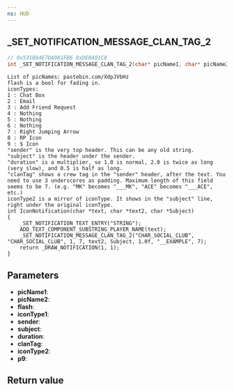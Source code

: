 ```yaml
---
ns: HUD
---
```

## _SET_NOTIFICATION_MESSAGE_CLAN_TAG_2

```c
// 0x531B84E7DA981FB6 0xDEB491C8
int _SET_NOTIFICATION_MESSAGE_CLAN_TAG_2(char* picName1, char* picName2, BOOL flash, int iconType1, char* sender, char* subject, float duration, char* clanTag, int iconType2, int p9);
```

```
List of picNames: pastebin.com/XdpJVbHz  
flash is a bool for fading in.  
iconTypes:  
1 : Chat Box  
2 : Email  
3 : Add Friend Request  
4 : Nothing  
5 : Nothing  
6 : Nothing  
7 : Right Jumping Arrow  
8 : RP Icon  
9 : $ Icon  
"sender" is the very top header. This can be any old string.  
"subject" is the header under the sender.  
"duration" is a multiplier, so 1.0 is normal, 2.0 is twice as long (very slow), and 0.5 is half as long.  
"clanTag" shows a crew tag in the "sender" header, after the text. You need to use 3 underscores as padding. Maximum length of this field seems to be 7. (e.g. "MK" becomes "___MK", "ACE" becomes "___ACE", etc.)  
iconType2 is a mirror of iconType. It shows in the "subject" line, right under the original iconType.  
int IconNotification(char *text, char *text2, char *Subject)  
{  
	_SET_NOTIFICATION_TEXT_ENTRY("STRING");  
	ADD_TEXT_COMPONENT_SUBSTRING_PLAYER_NAME(text);  
	_SET_NOTIFICATION_MESSAGE_CLAN_TAG_2("CHAR_SOCIAL_CLUB", "CHAR_SOCIAL_CLUB", 1, 7, text2, Subject, 1.0f, "__EXAMPLE", 7);  
	return _DRAW_NOTIFICATION(1, 1);  
}  
```

## Parameters
* **picName1**: 
* **picName2**: 
* **flash**: 
* **iconType1**: 
* **sender**: 
* **subject**: 
* **duration**: 
* **clanTag**: 
* **iconType2**: 
* **p9**: 

## Return value
